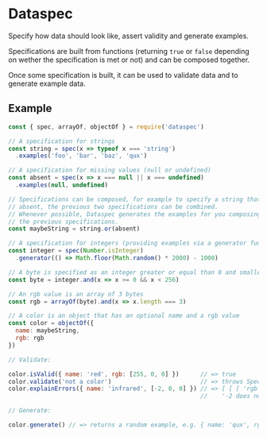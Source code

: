# Dataspec

Specify how data should look like, assert validity and generate examples.

Specifications are built from functions (returning `true` or `false` depending
on wether the specification is met or not) and can be composed together.

Once some specification is built, it can be used to validate data and to
generate example data.


## Example

```javascript
const { spec, arrayOf, objectOf } = require('dataspec')

// A specification for strings
const string = spec(x => typeof x === 'string')
  .examples('foo', 'bar', 'baz', 'qux')

// A specification for missing values (null or undefined)
const absent = spec(x => x === null || x === undefined)
  .examples(null, undefined)

// Specifications can be composed, for example to specify a string that can be
// absent, the previous two specifications can be combined.
// Whenever possible, Dataspec generates the examples for you composing from
// the previous specifications.
const maybeString = string.or(absent)

// A specification for integers (providing examples via a generator function).
const integer = spec(Number.isInteger)
  .generator(() => Math.floor(Math.random() * 2000) - 1000)

// A byte is specified as an integer greater or equal than 0 and smaller than 256
const byte = integer.and(x => x >= 0 && x < 256)

// An rgb value is an array of 3 bytes
const rgb = arrayOf(byte).and(x => x.length === 3)

// A color is an object that has an optional name and a rgb value
const color = objectOf({
  name: maybeString,
  rgb: rgb
})

// Validate:

color.isValid({ name: 'red', rgb: [255, 0, 0] })      // => true
color.validate('not a color')                         // => throws SpecError
color.explainErrors({ name: 'infrared', [-2, 0, 0] }) // => [ [ [ 'rgb', '0' ],
                                                      //    '-2 does not satisfy predicate x => x >= 0 && x < 256' ] ]

// Generate:

color.generate() // => returns a random example, e.g. { name: 'qux', rgb: [ 101, 3, 0 ] }
```
